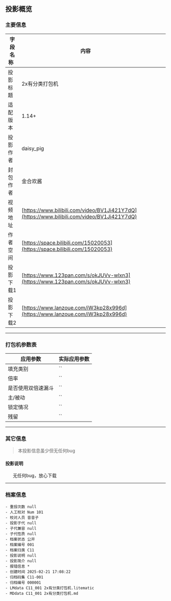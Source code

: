 ## 投影概览
### 主要信息
| 字段名称   | 内容           |
| ---------- | -------------- |
| 投影标题   |2x有分类打包机                |
| 适配版本   |1.14+                |
| 投影作者   |daisy_pig                |
| 封包作者   |金合欢酱                |
| 视频地址   |[https://www.bilibili.com/video/BV1Ji421Y7dQ](https://www.bilibili.com/video/BV1Ji421Y7dQ)                |
| 作者空间   |[https://space.bilibili.com/15020053](https://space.bilibili.com/15020053)                |
| 投影下载1   |[https://www.123pan.com/s/okJUVv-wlxn3](https://www.123pan.com/s/okJUVv-wlxn3)                |
| 投影下载2   |[https://www.lanzoue.com/iW3kp28x996d](https://www.lanzoue.com/iW3kp28x996d)                |



---

### 打包机参数表
| 应用参数     | 实际应用参数   |
|--------------|----------------|
| 填充类别     |``            |
| 倍率         |``            |
| 是否使用双倍速漏斗|``            |
| 主/被动      |``            |
| 锁定情况     |``            |
| 残留         |``            |

---

### 其它信息
> 本投影信息虽少但无任何bug







#### 投影说明
      无任何bug，放心下载

---

### 档案信息

```
- 重投次数 null
- 人工校对 Num 101
- 校对人员 音音子
- 投影子代 null
- 子代兼容 null
- 子代性质 null
- 档案状态 公开
- 档案编号 001
- 档案归类 C11
- 投影说明 null
- 投影简介 null
- 报错信息 *
- 创建时间 2025-02-21 17:08:22
- 归档码集 C11-001
- 归档编号 000001
- LMdata C11_001 2x有分类打包机.litematic
- MDdata C11_001 2x有分类打包机.md
```
